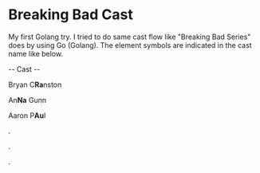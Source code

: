 # Breaking Bad Cast

My first Golang try. I tried to do same cast flow like "Breaking Bad Series" does by using Go (Golang). The element symbols are indicated in the cast name like below.

-- Cast --

Bryan C**Ra**nston

An**Na** Gunn

Aaron P**Au**l

.

.

.
